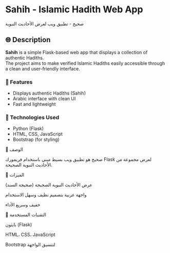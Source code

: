 # Sahih - Islamic Hadith Web App  
صحيح - تطبيق ويب لعرض الأحاديث النبوية

## 🌐 Description

**Sahih** is a simple Flask-based web app that displays a collection of authentic Hadiths.  
The project aims to make verified Islamic Hadiths easily accessible through a clean and user-friendly interface.

### 🚀 Features
- Displays authentic Hadiths (Sahih)
- Arabic interface with clean UI
- Fast and lightweight

### 🔧 Technologies Used
- Python (Flask)
- HTML, CSS, JavaScript
- Bootstrap (for styling)


📘 الوصف

صحيح هو تطبيق ويب بسيط مبني باستخدام فريمورك Flask لعرض مجموعة من الأحاديث النبوية الصحيحة.

🚀 الميزات

عرض الأحاديث النبوية الصحيحة (صحيحة السند)

واجهة عربية بتصميم نظيف وسهل الاستخدام

خفيف وسريع الأداء

🔧 التقنيات المستخدمة

بايثون (Flask)

HTML، CSS، JavaScript

Bootstrap لتنسيق الواجهة
